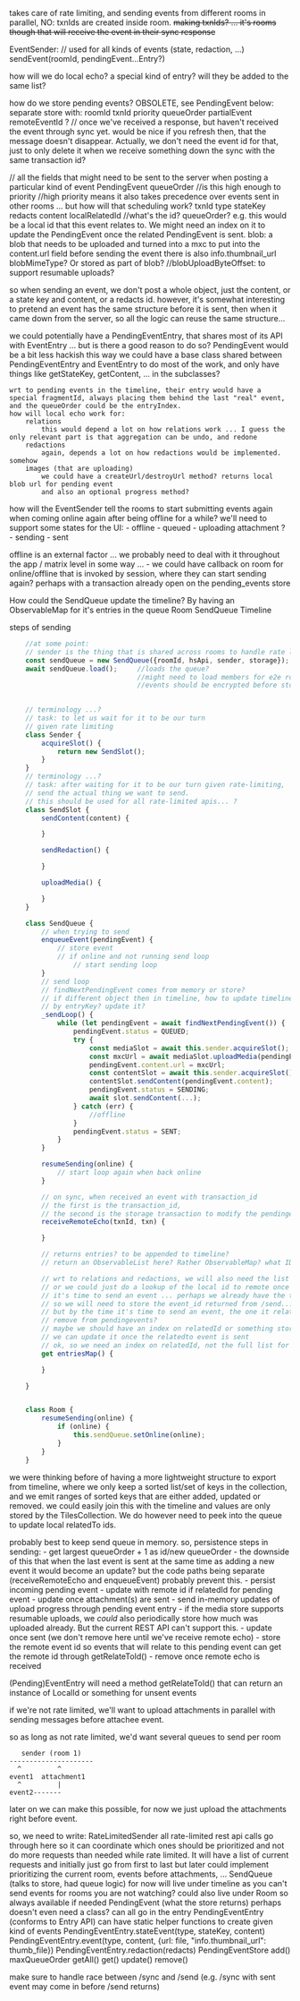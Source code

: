 takes care of rate limiting,
and sending events from different rooms in parallel,
NO: txnIds are created inside room. ~~making txnIds? ... it's rooms though that will receive the event in their sync response~~

EventSender:
    // used for all kinds of events (state, redaction, ...)
    sendEvent(roomId, pendingEvent...Entry?)

how will we do local echo?
    a special kind of entry? will they be added to the same list?

how do we store pending events?
    OBSOLETE, see PendingEvent below:
    separate store with:
        roomId
        txnId
        priority
        queueOrder
        partialEvent
        remoteEventId ? // once we've received a response, but haven't received the event through sync yet. would be nice if you refresh then, that the message doesn't disappear. Actually, we don't need the event id for that, just to only delete it when we receive something down the sync with the same transaction id?

// all the fields that might need to be sent to the server when posting a particular kind of event
PendingEvent
    queueOrder  //is this high enough to 
    priority //high priority means it also takes precedence over events sent in other rooms ... but how will that scheduling work?
    txnId
    type
    stateKey
    redacts
    content
    localRelatedId   //what's the id? queueOrder? e.g. this would be a local id that this event relates to. We might need an index on it to update the PendingEvent once the related PendingEvent is sent.
    blob: a blob that needs to be uploaded and turned into a mxc to put into the content.url field before sending the event
            there is also info.thumbnail_url
    blobMimeType? Or stored as part of blob?
    //blobUploadByteOffset: to support resumable uploads?

so when sending an event, we don't post a whole object, just the content, or a state key and content, or a redacts id.
however, it's somewhat interesting to pretend an event has the same structure before it is sent, then when it came down from the server, so all the logic can reuse the same structure...

we could potentially have a PendingEventEntry, that shares most of its API with EventEntry ... but is there a good reason to do so?
    PendingEvent would be a bit less hackish this way
    we could have a base class shared between PendingEventEntry and EventEntry to do most of the work, and only have things like getStateKey, getContent, ... in the subclasses? 

    wrt to pending events in the timeline, their entry would have a special fragmentId, always placing them behind the last "real" event, and the queueOrder could be the entryIndex.
    how will local echo work for:
        relations
            this would depend a lot on how relations work ... I guess the only relevant part is that aggregation can be undo, and redone
        redactions
            again, depends a lot on how redactions would be implemented. somehow 
        images (that are uploading)
            we could have a createUrl/destroyUrl method? returns local blob url for pending event
            and also an optional progress method?

how will the EventSender tell the rooms to start submitting events again when coming online again after being offline for a while?
we'll need to support some states for the UI:
    - offline
    - queued
    - uploading attachment ?
    - sending
    - sent

offline is an external factor ... we probably need to deal with it throughout the app / matrix level in some way ...
    - we could have callback on room for online/offline that is invoked by session, where they can start sending again?
        perhaps with a transaction already open on the pending_events store


How could the SendQueue update the timeline? By having an ObservableMap for it's entries in the queue
    Room
        SendQueue
        Timeline

steps of sending

```javascript
    //at some point:
    // sender is the thing that is shared across rooms to handle rate limiting.
    const sendQueue = new SendQueue({roomId, hsApi, sender, storage});
    await sendQueue.load();     //loads the queue?
                                //might need to load members for e2e rooms ...
                                //events should be encrypted before storing them though ...
 

    // terminology ...?
    // task: to let us wait for it to be our turn
    // given rate limiting
    class Sender {
        acquireSlot() {
            return new SendSlot();
        }
    }
    // terminology ...?
    // task: after waiting for it to be our turn given rate-limiting,
    // send the actual thing we want to send.
    // this should be used for all rate-limited apis... ? 
    class SendSlot {
        sendContent(content) {

        }

        sendRedaction() {

        }

        uploadMedia() {

        }
    }

    class SendQueue {
        // when trying to send
        enqueueEvent(pendingEvent) {
            // store event
            // if online and not running send loop
                // start sending loop
        }
        // send loop
        // findNextPendingEvent comes from memory or store?
        // if different object then in timeline, how to update timeline thingy?
        // by entryKey? update it?
        _sendLoop() {
            while (let pendingEvent = await findNextPendingEvent()) {
                pendingEvent.status = QUEUED;
                try {
                    const mediaSlot = await this.sender.acquireSlot();
                    const mxcUrl = await mediaSlot.uploadMedia(pendingEvent.blob);
                    pendingEvent.content.url = mxcUrl;
                    const contentSlot = await this.sender.acquireSlot();
                    contentSlot.sendContent(pendingEvent.content);
                    pendingEvent.status = SENDING;
                    await slot.sendContent(...);
                } catch (err) {
                    //offline
                }
                pendingEvent.status = SENT;
            }
        }

        resumeSending(online) {
            // start loop again when back online
        }

        // on sync, when received an event with transaction_id
        // the first is the transaction_id,
        // the second is the storage transaction to modify the pendingevent store if needed
        receiveRemoteEcho(txnId, txn) {

        }

        // returns entries? to be appended to timeline?
        // return an ObservableList here? Rather ObservableMap? what ID? queueOrder? that won't be unique over time?

        // wrt to relations and redactions, we will also need the list of current 
        // or we could just do a lookup of the local id to remote once
        // it's time to send an event ... perhaps we already have the txn open anyways.
        // so we will need to store the event_id returned from /send...
        // but by the time it's time to send an event, the one it relates to might already have been
        // remove from pendingevents?
        // maybe we should have an index on relatedId or something stored in pendingevents and that way
        // we can update it once the relatedto event is sent
        // ok, so we need an index on relatedId, not the full list for anything apart from timeline display? think so ...
        get entriesMap() {

        }

    }


    class Room {
        resumeSending(online) {
            if (online) {
                this.sendQueue.setOnline(online);
            }
        }
    }
```

we were thinking before of having a more lightweight structure to export from timeline, where we only keep a sorted list/set of keys in the collection, and we emit ranges of sorted keys that are either added, updated or removed. we could easily join this with the timeline and values are only stored by the TilesCollection. We do however need to peek into the queue to update local relatedTo ids.

probably best to keep send queue in memory.
so, persistence steps in sending:
    - get largest queueOrder + 1 as id/new queueOrder
        - the downside of this that when the last event is sent at the same time as adding a new event it would become an update? but the code paths being separate (receiveRemoteEcho and enqueueEvent) probably prevent this.
    - persist incoming pending event
    - update with remote id if relatedId for pending event
    - update once attachment(s) are sent
        - send in-memory updates of upload progress through pending event entry
        - if the media store supports resumable uploads, we *could* also periodically store how much was uploaded already. But the current REST API can't support this.
    - update once sent (we don't remove here until we've receive remote echo)
        - store the remote event id so events that will relate to this pending event can get the remote id through getRelateToId()
    - remove once remote echo is received

(Pending)EventEntry will need a method getRelateToId() that can return an instance of LocalId or something for unsent events

if we're not rate limited, we'll want to upload attachments in parallel with sending messages before attachee event.

so as long as not rate limited, we'd want several queues to send per room


```
   sender (room 1)
---------------------
  ^         ^
event1  attachment1
  ^         |
event2-------
```

later on we can make this possible, for now we just upload the attachments right before event.


so, we need to write:
RateLimitedSender
    all rate-limited rest api calls go through here so it can coordinate which ones should be prioritized and not
    do more requests than needed while rate limited. It will have a list of current requests and initially just go from first to last but later could implement prioritizing the current room, events before attachments, ... 
SendQueue (talks to store, had queue logic) for now will live under timeline as you can't send events for rooms you are not watching? could also live under Room so always available if needed
PendingEvent (what the store returns) perhaps doesn't even need a class? can all go in the entry
PendingEventEntry (conforms to Entry API)
    can have static helper functions to create given kind of events
        PendingEventEntry.stateEvent(type, stateKey, content)
        PendingEventEntry.event(type, content, {url: file, "info.thumbnail_url": thumb_file})
        PendingEventEntry.redaction(redacts)
PendingEventStore
    add()
    maxQueueOrder
    getAll()
    get()
    update()
    remove()

make sure to handle race between /sync and /send (e.g. /sync with sent event may come in before /send returns)
